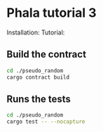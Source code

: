 # Phala tutorial 3


Installation: 
Tutorial:

## Build the contract ###
```bash
cd ./pseudo_random
cargo contract build
```

## Runs the tests
```bash
cd ./pseudo_random
cargo test -- --nocapture
```
